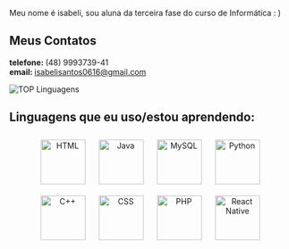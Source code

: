 Meu nome é isabeli, sou aluna da terceira fase do curso de Informática : )
<br>
## Meus Contatos
<b>telefone: </b>(48) 9993739-41<br>
<b>email: </b>isabelisantos0616@gmail.com

![TOP Linguagens](https://github-readme-stats.vercel.app/api/top-langs/?username=isabelimachado&layout=compact&theme=dracula)

## Linguagens que eu uso/estou aprendendo:
<p align="center">
  <img src="https://cdn.jsdelivr.net/gh/devicons/devicon/icons/html5/html5-original-wordmark.svg" alt="HTML" width="80" height="80" style="margin: 10px;">
  <img src="https://cdn.jsdelivr.net/gh/devicons/devicon/icons/java/java-original-wordmark.svg" alt="Java" width="80" height="80" style="margin: 10px;">
  <img src="https://cdn.jsdelivr.net/gh/devicons/devicon/icons/mysql/mysql-original-wordmark.svg" alt="MySQL" width="80" height="80" style="margin: 10px;">
  <img src="https://upload.wikimedia.org/wikipedia/commons/c/c3/Python-logo-notext.svg" alt="Python" width="80" height="80" style="margin: 10px;">
  <img src="https://cdn.jsdelivr.net/gh/devicons/devicon/icons/cplusplus/cplusplus-original.svg" alt="C++" width="80" height="80" style="margin: 10px;">
  <img src="https://cdn.jsdelivr.net/gh/devicons/devicon/icons/css3/css3-original-wordmark.svg" alt="CSS" width="80" height="80" style="margin: 10px;">
  <img src="https://cdn.jsdelivr.net/gh/devicons/devicon/icons/php/php-original.svg" alt="PHP" width="80" height="80" style="margin: 10px;">
  <img src="https://cdn.jsdelivr.net/gh/devicons/devicon/icons/react/react-original-wordmark.svg" alt="React Native" width="80" height="80" style="margin: 10px;">
</p>
